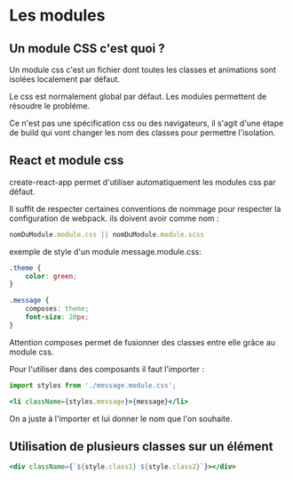 # Les modules

## Un module CSS c'est quoi ?

Un module css c'est un fichier dont toutes les classes et animations sont isolées localement par défaut.

Le css est normalement global par défaut. Les modules permettent de résoudre le probléme.

Ce n'est pas une spécification css ou des navigateurs, il s'agit d'une étape de build qui vont changer les nom des
classes pour permettre l'isolation.

## React et module css

create-react-app permet d'utiliser automatiquement les modules css par défaut.

Il suffit de respecter certaines conventions de nommage pour respecter la configuration de webpack. ils doivent avoir
comme nom :
```jsx
nomDuModule.module.css || nomDuModule.module.scss
```

exemple de style d'un module message.module.css:
```css
.theme {
    color: green;
}

.message {
    composes: theme;
    font-size: 20px;
}
```

Attention composes permet de fusionner des classes entre elle grâce au module css.

Pour l'utiliser dans des composants il faut l'importer :
```jsx
import styles from './message.module.css';

<li className={styles.message}>{message}</li>
```

On a juste à l'importer et lui donner le nom que l'on souhaite.

## Utilisation de plusieurs classes sur un élément

```jsx
<div className={`${style.class1} ${style.class2}`}></div>
```